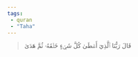 ```yaml
---
tags: 
 - quran 
 - "Taha"
---
```


> قَالَ رَبُّنَا ٱلَّذِيٓ أَعۡطَىٰ كُلَّ شَيۡءٍ خَلۡقَهُۥ ثُمَّ هَدَىٰ
